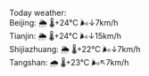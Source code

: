 Today weather:  
Beijing: 🌦   🌡️+24°C 🌬️↓7km/h  
Tianjin: 🌦   🌡️+24°C 🌬️↓15km/h  
Shijiazhuang: 🌦   🌡️+22°C 🌬️↓7km/h  
Tangshan: 🌧   🌡️+23°C 🌬️↖7km/h  
